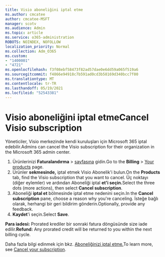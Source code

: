 ```yaml
---
title: Visio aboneliğini iptal etme
ms.author: cmcatee
author: cmcatee-MSFT
manager: scotv
ms.audience: Admin
ms.topic: article
ms.service: o365-administration
ROBOTS: NOINDEX, NOFOLLOW
localization_priority: Normal
ms.collection: Adm_O365
ms.custom:
- "1400001"
- "4721"
ms.openlocfilehash: f3f08ebf58473f82ad57dae0e6dd59a065f519a6
ms.sourcegitcommit: f4866e94918c7b591ad0cd3b58169d340bcc7f00
ms.translationtype: MT
ms.contentlocale: tr-TR
ms.lasthandoff: 05/19/2021
ms.locfileid: "52543381"
---
```

# <a name="cancel-visio-subscription"></a><span data-ttu-id="25056-102">Visio aboneliğini iptal etme</span><span class="sxs-lookup"><span data-stu-id="25056-102">Cancel Visio subscription</span></span>

<span data-ttu-id="25056-103">Yöneticiler, Visio merkezinde kendi kuruluşları için Microsoft 365 iptal edebilir.</span><span class="sxs-lookup"><span data-stu-id="25056-103">Admins can cancel the Visio subscription for their organization in the Microsoft 365 admin center.</span></span>

1. <span data-ttu-id="25056-104">Ürünlerinizi **Faturalandırma** \> [sayfasına](https://go.microsoft.com/fwlink/p/?linkid=842054) gidin.</span><span class="sxs-lookup"><span data-stu-id="25056-104">Go to the **Billing** \> [Your products](https://go.microsoft.com/fwlink/p/?linkid=842054) page.</span></span>
2. <span data-ttu-id="25056-105">Ürünler **sekmesinde,** iptal etmek Visio Abonelik'i bulun.</span><span class="sxs-lookup"><span data-stu-id="25056-105">On the **Products** tab, find the Visio subscription that you want to cancel.</span></span> <span data-ttu-id="25056-106">Üç noktayı (diğer eylemler) ve ardından Aboneliği iptal **et'i seçin.**</span><span class="sxs-lookup"><span data-stu-id="25056-106">Select the three dots (more actions), then select **Cancel subscription**.</span></span>
3. <span data-ttu-id="25056-107">Aboneliği **iptal et** bölmesinde iptal etme nedenini seçin.</span><span class="sxs-lookup"><span data-stu-id="25056-107">In the **Cancel subscription** pane, choose a reason why you're canceling.</span></span> <span data-ttu-id="25056-108">İsteğe bağlı olarak, herhangi bir geri bildirim gönderin.</span><span class="sxs-lookup"><span data-stu-id="25056-108">Optionally, provide any feedback.</span></span>
4. <span data-ttu-id="25056-109">**Kaydet**'i seçin.</span><span class="sxs-lookup"><span data-stu-id="25056-109">Select **Save**.</span></span>

<span data-ttu-id="25056-110">**Para iadesi:** Prorated krediler bir sonraki fatura döngüsünde size iade edilir.</span><span class="sxs-lookup"><span data-stu-id="25056-110">**Refund:** Any prorated credit will be returned to you within the next billing cycle.</span></span>

<span data-ttu-id="25056-111">Daha fazla bilgi edinmek için bkz. [Aboneliğinizi iptal etme.](/microsoft-365/commerce/subscriptions/cancel-your-subscription)</span><span class="sxs-lookup"><span data-stu-id="25056-111">To learn more, see [Cancel your subscription](/microsoft-365/commerce/subscriptions/cancel-your-subscription).</span></span>